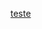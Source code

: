 

[teste](https://colab.research.google.com/github/Mjrovai/UNIFEI-IESTI01-TinyML-2021.2/blob/main/00_Curse_Folder/1_Fundamentals/Class_07/TF_Boston_Housing_Regression.ipynb)
